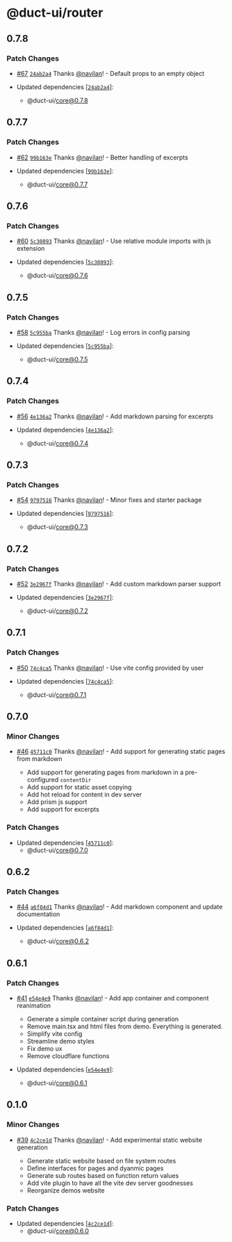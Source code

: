 # @duct-ui/router

## 0.7.8

### Patch Changes

- [#67](https://github.com/navilan/duct-ui/pull/67) [`24ab2a4`](https://github.com/navilan/duct-ui/commit/24ab2a4eb1bca2e8aab990b2db54774dd4b00c3a) Thanks [@navilan](https://github.com/navilan)! - Default props to an empty object

- Updated dependencies [[`24ab2a4`](https://github.com/navilan/duct-ui/commit/24ab2a4eb1bca2e8aab990b2db54774dd4b00c3a)]:
  - @duct-ui/core@0.7.8

## 0.7.7

### Patch Changes

- [#62](https://github.com/navilan/duct-ui/pull/62) [`99b163e`](https://github.com/navilan/duct-ui/commit/99b163e7f91659196fc107119fb5ff877a6a2136) Thanks [@navilan](https://github.com/navilan)! - Better handling of excerpts

- Updated dependencies [[`99b163e`](https://github.com/navilan/duct-ui/commit/99b163e7f91659196fc107119fb5ff877a6a2136)]:
  - @duct-ui/core@0.7.7

## 0.7.6

### Patch Changes

- [#60](https://github.com/navilan/duct-ui/pull/60) [`5c30893`](https://github.com/navilan/duct-ui/commit/5c308936fc851e6950e8893fde834851e92581d7) Thanks [@navilan](https://github.com/navilan)! - Use relative module imports with js extension

- Updated dependencies [[`5c30893`](https://github.com/navilan/duct-ui/commit/5c308936fc851e6950e8893fde834851e92581d7)]:
  - @duct-ui/core@0.7.6

## 0.7.5

### Patch Changes

- [#58](https://github.com/navilan/duct-ui/pull/58) [`5c955ba`](https://github.com/navilan/duct-ui/commit/5c955bae2f749c19b56e51d90211868e92cda8e6) Thanks [@navilan](https://github.com/navilan)! - Log errors in config parsing

- Updated dependencies [[`5c955ba`](https://github.com/navilan/duct-ui/commit/5c955bae2f749c19b56e51d90211868e92cda8e6)]:
  - @duct-ui/core@0.7.5

## 0.7.4

### Patch Changes

- [#56](https://github.com/navilan/duct-ui/pull/56) [`4e136a2`](https://github.com/navilan/duct-ui/commit/4e136a2b1f46cd3c5132aee0373ae7ae3d53f411) Thanks [@navilan](https://github.com/navilan)! - Add markdown parsing for excerpts

- Updated dependencies [[`4e136a2`](https://github.com/navilan/duct-ui/commit/4e136a2b1f46cd3c5132aee0373ae7ae3d53f411)]:
  - @duct-ui/core@0.7.4

## 0.7.3

### Patch Changes

- [#54](https://github.com/navilan/duct-ui/pull/54) [`9797516`](https://github.com/navilan/duct-ui/commit/9797516f14ce47cf546e9f5d23fe3e2100cef48c) Thanks [@navilan](https://github.com/navilan)! - Minor fixes and starter package

- Updated dependencies [[`9797516`](https://github.com/navilan/duct-ui/commit/9797516f14ce47cf546e9f5d23fe3e2100cef48c)]:
  - @duct-ui/core@0.7.3

## 0.7.2

### Patch Changes

- [#52](https://github.com/navilan/duct-ui/pull/52) [`3e2967f`](https://github.com/navilan/duct-ui/commit/3e2967f391849ccf72ea6ea092bbdd315982feb7) Thanks [@navilan](https://github.com/navilan)! - Add custom markdown parser support

- Updated dependencies [[`3e2967f`](https://github.com/navilan/duct-ui/commit/3e2967f391849ccf72ea6ea092bbdd315982feb7)]:
  - @duct-ui/core@0.7.2

## 0.7.1

### Patch Changes

- [#50](https://github.com/navilan/duct-ui/pull/50) [`74c4ca5`](https://github.com/navilan/duct-ui/commit/74c4ca5371f69bb97d2730482f4fb7c7b06e6fb5) Thanks [@navilan](https://github.com/navilan)! - Use vite config provided by user

- Updated dependencies [[`74c4ca5`](https://github.com/navilan/duct-ui/commit/74c4ca5371f69bb97d2730482f4fb7c7b06e6fb5)]:
  - @duct-ui/core@0.7.1

## 0.7.0

### Minor Changes

- [#46](https://github.com/navilan/duct-ui/pull/46) [`45711c0`](https://github.com/navilan/duct-ui/commit/45711c017dcc3d70cf53e5b20daf49945e84c15f) Thanks [@navilan](https://github.com/navilan)! - Add support for generating static pages from markdown

  - Add support for generating pages from markdown in a pre-configured `contentDir`
  - Add support for static asset copying
  - Add hot reload for content in dev server
  - Add prism js support
  - Add support for excerpts

### Patch Changes

- Updated dependencies [[`45711c0`](https://github.com/navilan/duct-ui/commit/45711c017dcc3d70cf53e5b20daf49945e84c15f)]:
  - @duct-ui/core@0.7.0

## 0.6.2

### Patch Changes

- [#44](https://github.com/navilan/duct-ui/pull/44) [`a6f84d1`](https://github.com/navilan/duct-ui/commit/a6f84d128f7d77454e45206abbcd51cfc3ce7bf8) Thanks [@navilan](https://github.com/navilan)! - Add markdown component and update documentation

- Updated dependencies [[`a6f84d1`](https://github.com/navilan/duct-ui/commit/a6f84d128f7d77454e45206abbcd51cfc3ce7bf8)]:
  - @duct-ui/core@0.6.2

## 0.6.1

### Patch Changes

- [#41](https://github.com/navilan/duct-ui/pull/41) [`e54e4e9`](https://github.com/navilan/duct-ui/commit/e54e4e9735d0429fcd2d12a772ea45ad488dcb2d) Thanks [@navilan](https://github.com/navilan)! - Add app container and component reanimation

  - Generate a simple container script during generation
  - Remove main.tsx and html files from demo. Everything is generated.
  - Simplify vite config
  - Streamline demo styles
  - Fix demo ux
  - Remove cloudflare functions

- Updated dependencies [[`e54e4e9`](https://github.com/navilan/duct-ui/commit/e54e4e9735d0429fcd2d12a772ea45ad488dcb2d)]:
  - @duct-ui/core@0.6.1

## 0.1.0

### Minor Changes

- [#39](https://github.com/navilan/duct-ui/pull/39) [`4c2ce1d`](https://github.com/navilan/duct-ui/commit/4c2ce1dc421a3aa5d5f8c4e6767f5c86a23619a7) Thanks [@navilan](https://github.com/navilan)! - Add experimental static website generation

  - Generate static website based on file system routes
  - Define interfaces for pages and dyanmic pages
  - Generate sub routes based on function return values
  - Add vite plugin to have all the vite dev server goodnesses
  - Reorganize demos website

### Patch Changes

- Updated dependencies [[`4c2ce1d`](https://github.com/navilan/duct-ui/commit/4c2ce1dc421a3aa5d5f8c4e6767f5c86a23619a7)]:
  - @duct-ui/core@0.6.0

